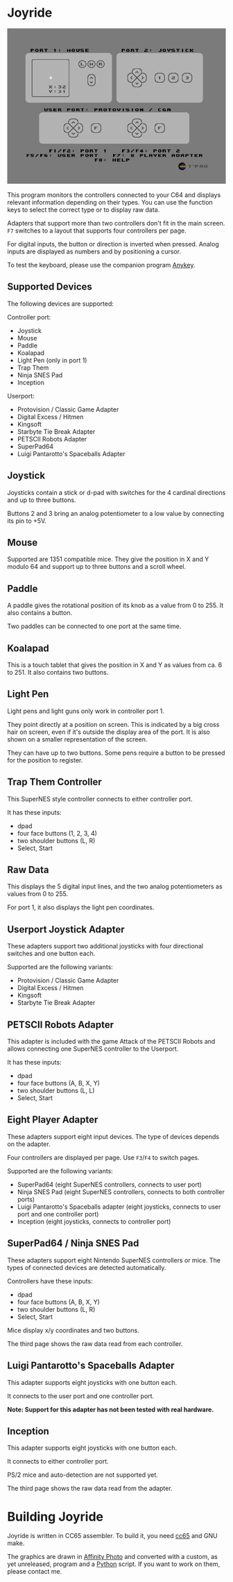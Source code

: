 # Joyride

![Screenshot](screenshot.png)

This program monitors the controllers connected to your C64 and displays relevant information depending on their types. You can use the function keys to select the correct type or to display raw data.

Adapters that support more than two controllers don't fit in the main screen. `F7` switches to a layout that supports four controllers per page.

For digital inputs, the button or direction is inverted when pressed. Analog inputs are displayed as numbers and by positioning a cursor.

To test the keyboard, please use the companion program [Anykey](https://github.com/T-Pau/Anykey).


## Supported Devices

The following devices are supported:

Controller port:

- Joystick
- Mouse
- Paddle
- Koalapad
- Light Pen (only in port 1)
- Trap Them
- Ninja SNES Pad
- Inception

Userport:

- Protovision / Classic Game Adapter
- Digital Excess / Hitmen
- Kingsoft
- Starbyte Tie Break Adapter
- PETSCII Robots Adapter
- SuperPad64
- Luigi Pantarotto's Spaceballs Adapter


## Joystick

Joysticks contain a stick or d-pad with switches for the 4 cardinal directions and up to three buttons.

Buttons 2 and 3 bring an analog potentiometer to a low value by connecting its pin to +5V.

## Mouse

Supported are 1351 compatible mice. They give the position in X and Y modulo 64 and support up to three buttons and a scroll wheel.


## Paddle

A paddle gives the rotational position of its knob as a value from 0 to 255. It also contains a button.

Two paddles can be connected to one port at the same time.


## Koalapad

This is a touch tablet that gives the position in X and Y as values from ca. 6 to 251. It also contains two buttons.


## Light Pen

Light pens and light guns only work in controller port 1.

They point directly at a position on screen. This is indicated by a big cross hair on screen, even if it's outside the display area of the port. It is also shown on a smaller representation of the screen.

They can have up to two buttons. Some pens require a button to be pressed for the position to register.


## Trap Them Controller

This SuperNES style controller connects to either controller port.

It has these inputs:

- dpad
- four face buttons (1, 2, 3, 4)
- two shoulder buttons (L, R)
- Select, Start


## Raw Data

This displays the 5 digital input lines, and the two analog potentiometers as values from 0 to 255.

For port 1, it also displays the light pen coordinates.


## Userport Joystick Adapter

These adapters support two additional joysticks with four directional switches and one button each.

Supported are the following variants:

- Protovision / Classic Game Adapter
- Digital Excess / Hitmen
- Kingsoft
- Starbyte Tie Break Adapter


## 	PETSCII Robots Adapter

This adapter is included with the game Attack of the PETSCII Robots and allows connecting one SuperNES controller to the Userport.

It has these inputs:

- dpad
- four face buttons (A, B, X, Y)
- two shoulder buttons (L, L)
- Select, Start


## Eight Player Adapter

These adapters support eight input devices. The type of devices depends on the adapter.

Four controllers are displayed per page. Use `F3`/`F4` to switch pages.

Supported are the following variants:

- SuperPad64 (eight SuperNES controllers, connects to user port)
- Ninja SNES Pad (eight SuperNES controllers, connects to both controller ports)
- Luigi Pantarotto's Spaceballs adapter (eight joysticks, connects to user port and one controller port)
- Inception (eight joysticks, connects to controller port)

## SuperPad64 / Ninja SNES Pad

These adapters support eight Nintendo SuperNES controllers or mice. The types of connected devices are detected automatically.

Controllers have these inputs:

- dpad
- four face buttons (A, B, X, Y)
- two shoulder buttons (L, R)
- Select, Start

Mice display x/y coordinates and two buttons.

The third page shows the raw data read from each controller.


## Luigi Pantarotto's Spaceballs Adapter

This adapter supports eight joysticks with one button each.

It connects to the user port and one controller port.

**Note: Support for this adapter has not been tested with real hardware.**


## Inception

This adapter supports eight joysticks with one button each.

It connects to either controller port.

PS/2 mice and auto-detection are not supported yet.

The third page shows the raw data read from the adapter.


# Building Joyride

Joyride is written in CC65 assembler. To build it, you need [cc65](https://cc65.github.io) and GNU make.

The graphics are drawn in [Affinity Photo](https://affinity.serif.com/en-gb/photo/) and converted with a custom, as yet unreleased, program and a [Python](https://www.python.org/) script. If you want to work on them, please contact me.
